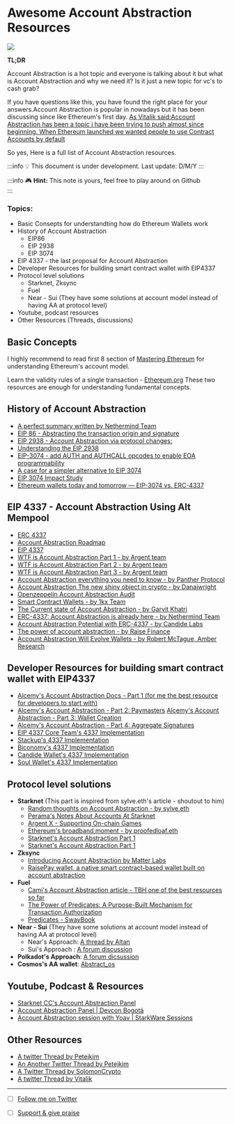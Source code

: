 # Awesome Account Abstraction Resources
![](https://i.imgur.com/FAdi9z9.jpg)


**TL;DR**

Account Abstraction is a hot topic and everyone is talking about it but what is Account Abstraction and why we need it? Is it just a new topic for vc's to cash grab?

If you have questions like this, you have found the right place for your answers.Account Abstraction is popular in nowadays but it has been discussing since like Ethereum's first day. [As Vitalik said:Account Abstraction has been a topic i have been trying to push almost since beginning. When Ethereum launched we wanted people to use Contract Accounts by default ](https://www.youtube.com/watch?v=WsZBymiyT-8) 

So yes, Here is a full list of Account Abstraction resources. 

:::info
:bulb: This document is under development. Last update: D/M/Y
:::


:::info
:video_game: **Hint:** This note is yours, feel free to play around on Github   
:::


### Topics:
* Basic Consepts for understandting how do Ethereum Wallets work
* History of Account Abstraction
  * EIP86
  * EIP 2938
  * EIP 3074 
* EIP 4337 - the last proposal for Account Abstraction
*  Developer Resources for building smart contract wallet with EIP4337
* Protocol level solutions
  * Starknet, Zksync
  * Fuel
  * Near - Sui (They have some solutions at account model instead of having AA at protocol level)
* Youtube, podcast resources
* Other Resources (Threads, discussions)

## Basic Concepts

I highly recommend to read first 8 section of [Mastering Ethereum](https://github.com/ethereumbook/ethereumbook) for understanding Ethereum's account model. 

Learn the validity rules of a single transaction - [Ethereum.org](https://ethereum.org/en/developers/docs/transactions/) 
These two resources are enough for understanding fundamental concepts. 

## History of Account Abstraction

* [A perfect summary written by Nethermind Team](https://medium.com/nethermind-eth/the-history-and-future-of-account-abstraction-10cb097ebdc8 )
* [EIP 86 - Abstracting the transaction origin and signature ](https://github.com/ethereum/EIPs/blob/master/EIPS/eip-86.md)
* [EIP 2938 - Account Abstraction via protocol changes: ](https://eips.ethereum.org/EIPS/eip-2938)
* [Understanding the EIP 2938](https://hackmd.io/@SamWilsn/ryhxoGp4D)
* [EIP-3074 - add AUTH and AUTHCALL opcodes to enable EOA programmability ](https://eips.ethereum.org/EIPS/eip-3074)
* [A case for a simpler alternative to EIP 3074 ](https://ethereum-magicians.org/t/a-case-for-a-simpler-alternative-to-eip-3074/6493)
* [EIP 3074 Impact Study](https://docs.google.com/document/d/1itvPn7BhZ9N8h27d1Ig5C86_FZpyG5_cdpsuPJYmb-o/edit)
* [Ethereum wallets today and tomorrow — EIP-3074 vs. ERC-4337](https://medium.com/nethermind-eth/ethereum-wallets-today-and-tomorrow-eip-3074-vs-erc-4337-a7732b81efc8)


## EIP 4337 - Account Abstraction Using Alt Mempool
* [ERC 4337](https://eips.ethereum.org/EIPS/eip-4337)
* [Account Abstraction Roadmap ](https://notes.ethereum.org/@vbuterin/account_abstraction_roadmap)
* [EIP 4337 ](https://medium.com/infinitism/erc-4337-account-abstraction-without-ethereum-protocol-changes-d75c9d94dc4a)
* [WTF is Account Abstraction Part 1 -  by Argent team](https://www.argent.xyz/blog/wtf-is-account-abstraction/
)
* [WTF is Account Abstraction Part 2 -  by Argent team](https://www.argent.xyz/blog/part-2-wtf-is-account-abstraction/
)
* [WTF is Account Abstraction Part 3 -  by Argent team](https://www.argent.xyz/blog/part-3-wtf-is-account-abstraction/
)
* [Account Abstraction everything you need to know -  by Panther Protocol ](https://blog.pantherprotocol.io/ethereum-account-abstraction-everything-you-need-to-know/
)
* [Account Abstraction The new shiny object in crypto - by Danajwright](https://danajwright.medium.com/account-abstraction-the-new-shiny-object-in-crypto-c94289bd1475)
* [Openzeppelin Account Abstraction Audit ](https://blog.openzeppelin.com/eth-foundation-account-abstraction-audit/)
* [Smart Contract Wallets - by 1kx Team ](https://medium.com/1kxnetwork/wallets-91c7c3457578)
* [The Current state of Account Abstraction - by Garvit Khatri](https://mirror.xyz/0x6C2265693900a68b9c9CBE2d6Eae3bd9336060db/MIThq8Ford5O3b0hDA4LR_tsRteDfazRfpVQXOR3Euk)
* [ERC-4337: Account Abstraction is already here - by Nethermind Team](https://medium.com/nethermind-eth/erc-4337-account-abstraction-is-already-here-e9588b789e15)
* [Account Abstraction Potential with ERC-4337 - by Candide Labs](https://medium.com/@candidelabs/account-abstraction-potential-with-erc-4337-6bf6bf8ab0bf)
* [The power of account abstraction - by Raise Finance](https://raisefinance.medium.com/the-power-of-account-abstraction-technical-overview-of-the-raisepay-wallet-8e8c43dee64f) 
* [Account Abstraction Will Evolve Wallets - by Robert McTague, Amber Research](https://amberlabs.substack.com/p/account-abstraction-will-evolve-wallets)

## Developer Resources for building smart contract wallet with EIP4337
* [Alcemy's Account Abstraction Docs - Part 1  (for me the best resource for developers to start with)](https://www.alchemy.com/blog/account-abstraction)
* [Alcemy's Account Abstraction - Part 2: Paymasters](https://www.alchemy.com/blog/account-abstraction-paymasters)
[Alcemy's Account Abstraction - Part 3: Wallet Creation](https://www.alchemy.com/blog/account-abstraction-wallet-creation)
* [Alcemy's Account Abstraction - Part 4: Aggregate Signatures](https://www.alchemy.com/blog/account-abstraction-aggregate-signatures)
* [EIP 4337 Core Team's 4337 Implementation](https://github.com/eth-infinitism/account-abstraction/tree/develop/contracts)
* [Stackup's 4337 Implementation](https://github.com/stackup-wallet)
* [Biconomy's 4337 Implementation ](https://github.com/bcnmy/scw-contracts/tree/master/contracts/smart-contract-wallet/aa-4337)
* [Candide Wallet's 4337 Implementation](https://github.com/candidelabs/CandideWalletContracts)
* [Soul Wallet's 4337 Implementation](https://github.com/proofofsoulprotocol)

## Protocol level solutions
* **Starknet** (This part is inspired from sylve.eth's article - shoutout to him)
  * [Random thoughts on Account Abstraction - by sylve.eth](https://mirror.xyz/sylve.eth/Un2EYccIpfE3BDevwOf9hWWcSn2NsiRIivZlBLNX7Ag) 
  * [Perama's Notes About Accounts At Starknet](https://perama-v.github.io/cairo/account-abstraction/)
  * [Argent X - Supporting On-chain Games ](https://www.notion.so/argenthq/Argent-X-Supporting-On-chain-Games-1ec71fc2b6ad4fe19b8f22cc677838b9)
  * [Ethereum's broadband moment - by proofedloaf.eth](https://mirror.xyz/proofedloaf.eth/uJYBCOXoq0YfhKh0HrfwbA4yNV-jbvoeFiOnXDhs2Gc) 
  * [Starknet's Account Abstraction Part 1](https://community.starknet.io/t/starknet-account-abstraction-model-part-1/781)
  * [Starknet's Account Abstraction Part 1](https://community.starknet.io/t/starknet-account-abstraction-model-part-2/839)
* **Zksync**
  * [Introducing Account Abstraction by Matter Labs ](https://matterlabs.medium.com/introducing-account-abstraction-l2-l1-messaging-and-more-760282cb31a7)
  * [RaisePay wallet, a native smart contract-based wallet built on account abstraction](https://raisefinance.medium.com/introducing-raisepay-wallet-a-native-smart-contract-based-wallet-built-on-account-abstraction-b724ae4a5dd3)
* **Fuel**
  * [Cami's Account Abstraction article - TBH one of the best resources so far ](https://camiinthisthang.substack.com/p/account-abstraction-for-everyone)
  * [The Power of Predicates: A Purpose-Built Mechanism for Transaction Authorization](https://medium.com/blockchain-capital-blog/the-power-of-predicates-73f874cfa9a5)
  * [Predicates - SwayBook](http://rust.fuel.network/v0.35.1/getting-started/predicates.html) 
* **Near - Sui** (They have some solutions at account model instead of having AA at protocol level)
  * Near's Approach: [A thread by Altan ](https://twitter.com/altanboost/status/1618546846452023297
)
  * Sui's Approach : [A forum discussion](https://forums.sui.io/t/support-for-multisig-and-account-abstraction/244)
* **Polkadot's Approach**: [A forum dicsussion](h[ttps://](https://forum.polkadot.network/t/multichain-friendly-account-abstraction/1298))
* **Cosmos's AA wallet**: [Abstract_os ](https://twitter.com/abstract_os)
## Youtube, Podcast & Resources
* [Starknet CC's Account Abstraction Panel](https://www.youtube.com/watch?v=sbbVCAB--i4&t=20741s)
* [Account Abstraction Panel | Devcon Bogotá](https://www.youtube.com/watch?v=WsZBymiyT-8)
* [Account Abstraction session with Yoav | StarkWare Sessions](https://www.youtube.com/watch?v=lkcqVVNu0q8) 
## Other Resources 
* [A twitter Thread by Petejkim](https://twitter.com/petejkim/status/1529604590882234368)
* [An Another Twitter Thread by Petejkim](https://twitter.com/petejkim/status/1527027583254241280)
* [A Twitter Thread by SolomonCrypto](https://twitter.com/SalomonCrypto/status/1612587312638234626)
* [A twitter Thread by Vitalik ](https://twitter.com/VitalikButerin/status/1576199517434949634) 


---


- [ ] [Follow me on Twitter](https://twitter.com/DoganEth)
- [ ] [Support & give praise](https://etherscan.io/address/0x8958d0c419bcdfb8a86b8c0089552be015fbe364)





